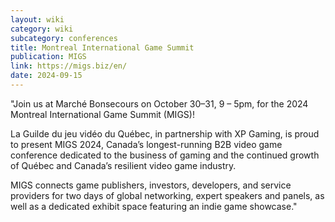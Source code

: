 ```yaml
---
layout: wiki
category: wiki
subcategory: conferences
title: Montreal International Game Summit
publication: MIGS
link: https://migs.biz/en/
date: 2024-09-15
---
```


"Join us at Marché Bonsecours on October 30–31, 9 – 5pm, for the 2024 Montreal International Game Summit (MIGS)!

La Guilde du jeu vidéo du Québec, in partnership with XP Gaming, is proud to present MIGS 2024, Canada’s longest-running B2B video game conference dedicated to the business of gaming and the continued growth of Québec and Canada’s resilient video game industry.

MIGS connects game publishers, investors, developers, and service providers for two days of global networking, expert speakers and panels, as well as a dedicated exhibit space featuring an indie game showcase."
